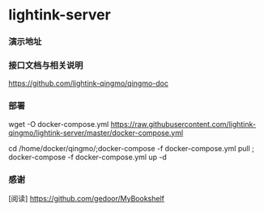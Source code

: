 # lightink-server

### 演示地址



### 接口文档与相关说明

https://github.com/lightink-qingmo/qingmo-doc

### 部署

wget -O docker-compose.yml https://raw.githubusercontent.com/lightink-qingmo/lightink-server/master/docker-compose.yml


cd /home/docker/qingmo/;docker-compose -f docker-compose.yml pull ; docker-compose -f docker-compose.yml up -d

### 感谢

[阅读] <https://github.com/gedoor/MyBookshelf>
